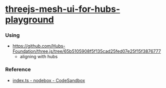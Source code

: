 [threejs-mesh-ui-for-hubs-playground](https://dirkarnez.github.io/threejs-mesh-ui-for-hubs-playground)
====================================================================

### Using
- https://github.com/Hubs-Foundation/three.js/tree/65b5105908f5f135cad25fed07e25f15f3876777
    - aligning with hubs
 
### Reference
- [index.ts - nodebox - CodeSandbox](https://codesandbox.io/p/sandbox/three-hud-vc5jcc?file=%2Fsrc%2Findex.ts%3A81%2C48)
